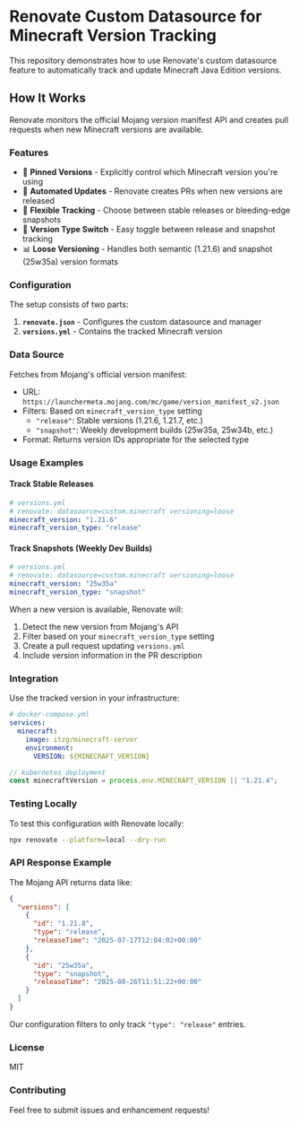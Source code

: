 # Renovate Custom Datasource for Minecraft Version Tracking

This repository demonstrates how to use Renovate's custom datasource feature to automatically track and update Minecraft Java Edition versions.

## How It Works

Renovate monitors the official Mojang version manifest API and creates pull requests when new Minecraft versions are available.

### Features

- 📌 **Pinned Versions** - Explicitly control which Minecraft version you're using
- 🔄 **Automated Updates** - Renovate creates PRs when new versions are released
- 🎯 **Flexible Tracking** - Choose between stable releases or bleeding-edge snapshots
- 🔀 **Version Type Switch** - Easy toggle between release and snapshot tracking
- 📊 **Loose Versioning** - Handles both semantic (1.21.6) and snapshot (25w35a) version formats

### Configuration

The setup consists of two parts:

1. **`renovate.json`** - Configures the custom datasource and manager
2. **`versions.yml`** - Contains the tracked Minecraft version

### Data Source

Fetches from Mojang's official version manifest:
- URL: `https://launchermeta.mojang.com/mc/game/version_manifest_v2.json`
- Filters: Based on `minecraft_version_type` setting
  - `"release"`: Stable versions (1.21.6, 1.21.7, etc.)
  - `"snapshot"`: Weekly development builds (25w35a, 25w34b, etc.)
- Format: Returns version IDs appropriate for the selected type

### Usage Examples

#### Track Stable Releases
```yaml
# versions.yml
# renovate: datasource=custom.minecraft versioning=loose
minecraft_version: "1.21.6"
minecraft_version_type: "release"
```

#### Track Snapshots (Weekly Dev Builds)
```yaml
# versions.yml
# renovate: datasource=custom.minecraft versioning=loose
minecraft_version: "25w35a"
minecraft_version_type: "snapshot"
```

When a new version is available, Renovate will:
1. Detect the new version from Mojang's API
2. Filter based on your `minecraft_version_type` setting
3. Create a pull request updating `versions.yml`
4. Include version information in the PR description

### Integration

Use the tracked version in your infrastructure:

```yaml
# docker-compose.yml
services:
  minecraft:
    image: itzg/minecraft-server
    environment:
      VERSION: ${MINECRAFT_VERSION}
```

```typescript
// kubernetes deployment
const minecraftVersion = process.env.MINECRAFT_VERSION || "1.21.4";
```

### Testing Locally

To test this configuration with Renovate locally:

```bash
npx renovate --platform=local --dry-run
```

### API Response Example

The Mojang API returns data like:

```json
{
  "versions": [
    {
      "id": "1.21.8",
      "type": "release",
      "releaseTime": "2025-07-17T12:04:02+00:00"
    },
    {
      "id": "25w35a",
      "type": "snapshot",
      "releaseTime": "2025-08-26T11:51:22+00:00"
    }
  ]
}
```

Our configuration filters to only track `"type": "release"` entries.

### License

MIT

### Contributing

Feel free to submit issues and enhancement requests!